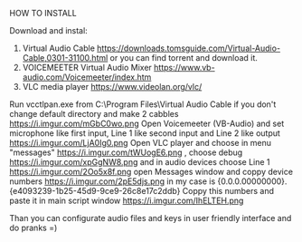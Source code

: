 HOW TO INSTALL

Download and instal:
1) Virtual Audio Cable https://downloads.tomsguide.com/Virtual-Audio-Cable,0301-31100.html or you can find torrent and download it.
2) VOICEMEETER Virtual Audio Mixer https://www.vb-audio.com/Voicemeeter/index.htm
3) VLC media player https://www.videolan.org/vlc/

Run vcctlpan.exe from C:\Program Files\Virtual Audio Cable if you don't change default directory and make 2 cabbles https://i.imgur.com/mGbC0wo.png
Open Voicemeeter (VB-Audio) and set microphone like first input, Line 1 like second input and Line 2 like output   https://i.imgur.com/LjA0Ig0.png
Open VLC player and choose in menu "messages" https://i.imgur.com/tWUogE6.png , choose debug https://i.imgur.com/xpGgNW8.png and in audio devices choose Line 1 https://i.imgur.com/2Oo5x8f.png open Messages window and coppy device numbers https://i.imgur.com/2pE5djs.png in my case is {0.0.0.00000000}.{e4093239-1b25-45d9-9ce9-26c8e17c2ddb} 
Coppy this numbers and paste it in main script window https://i.imgur.com/IhELTEH.png

Than you can configurate audio files and keys in user friendly interface and do pranks =)
